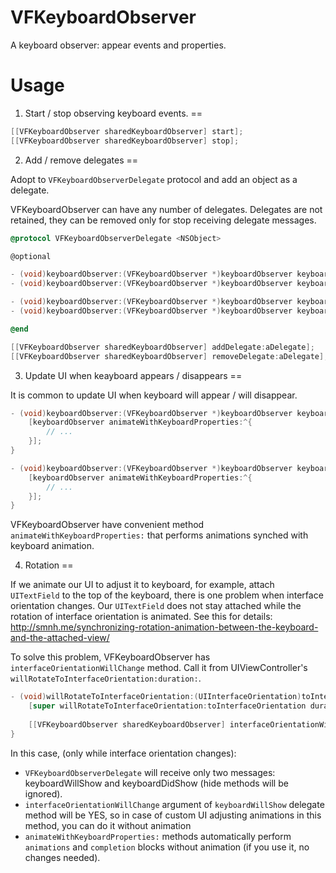 VFKeyboardObserver
==================

A keyboard observer: appear events and properties.

Usage
==
1. Start / stop observing keyboard events.
==

```objective-c
[[VFKeyboardObserver sharedKeyboardObserver] start];
[[VFKeyboardObserver sharedKeyboardObserver] stop];
```

2. Add / remove delegates
==

Adopt to ```VFKeyboardObserverDelegate``` protocol and add an object as a delegate.

 VFKeyboardObserver can have any number of delegates. Delegates are not retained, they can be removed only for stop receiving delegate messages.

```objective-c
@protocol VFKeyboardObserverDelegate <NSObject>

@optional

- (void)keyboardObserver:(VFKeyboardObserver *)keyboardObserver keyboardWillShowWithProperties:(VFKeyboardProperties)keyboardProperties interfaceOrientationWillChange:(BOOL)interfaceOrientationWillChange;
- (void)keyboardObserver:(VFKeyboardObserver *)keyboardObserver keyboardDidShowWithProperties:(VFKeyboardProperties)keyboardProperties;

- (void)keyboardObserver:(VFKeyboardObserver *)keyboardObserver keyboardWillHideWithProperties:(VFKeyboardProperties)keyboardProperties;
- (void)keyboardObserver:(VFKeyboardObserver *)keyboardObserver keyboardDidHideWithProperties:(VFKeyboardProperties)keyboardProperties;

@end

[[VFKeyboardObserver sharedKeyboardObserver] addDelegate:aDelegate];
[[VFKeyboardObserver sharedKeyboardObserver] removeDelegate:aDelegate];
```

3. Update UI when keayboard appears / disappears
==

It is common to update UI when keyboard will appear / will disappear.

```objective-c
- (void)keyboardObserver:(VFKeyboardObserver *)keyboardObserver keyboardWillShowWithProperties:(VFKeyboardProperties)keyboardProperties interfaceOrientationWillChange:(BOOL)interfaceOrientationWillChange {
    [keyboardObserver animateWithKeyboardProperties:^{
        // ...
    }];
}

- (void)keyboardObserver:(VFKeyboardObserver *)keyboardObserver keyboardWillHideWithProperties:(VFKeyboardProperties)keyboardProperties {
    [keyboardObserver animateWithKeyboardProperties:^{
        // ...
    }];
}
```

VFKeyboardObserver have convenient method ```animateWithKeyboardProperties:``` that performs animations synched with keyboard animation.

4. Rotation
==

If we animate our UI to adjust it to keyboard, for example, attach ```UITextField``` to the top of the keyboard, there is one problem when interface orientation changes. Our ```UITextField``` does not stay attached while the rotation of interface orientation is animated.
See this for details: http://smnh.me/synchronizing-rotation-animation-between-the-keyboard-and-the-attached-view/

To solve this problem, VFKeyboardObserver has ```interfaceOrientationWillChange``` method.
Call it from UIViewController's ```willRotateToInterfaceOrientation:duration:```.

```objective-c
- (void)willRotateToInterfaceOrientation:(UIInterfaceOrientation)toInterfaceOrientation duration:(NSTimeInterval)duration {
    [super willRotateToInterfaceOrientation:toInterfaceOrientation duration:duration];
    
    [[VFKeyboardObserver sharedKeyboardObserver] interfaceOrientationWillChange];
}
```

In this case, (only while interface orientation changes):
* ```VFKeyboardObserverDelegate``` will receive only two messages: keyboardWillShow and keyboardDidShow (hide methods will be ignored).
* ```interfaceOrientationWillChange``` argument of ```keyboardWillShow``` delegate method will be YES, so in case of custom UI adjusting animations in this method, you can do it without animation
* ```animateWithKeyboardProperties:```  methods automatically perform ```animations``` and ```completion``` blocks without animation (if you use it, no changes needed).
